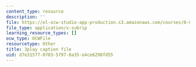 ```yaml
---
content_type: resource
description: ''
file: https://ol-ocw-studio-app-production.s3.amazonaws.com/courses/8-01sc-classical-mechanics-fall-2016/d7e31577070357978a35e4ce6298fd55_gEX7MjWwocE.vtt
file_type: application/x-subrip
learning_resource_types: []
ocw_type: OCWFile
resourcetype: Other
title: 3play caption file
uid: d7e31577-0703-5797-8a35-e4ce6298fd55
---
```


